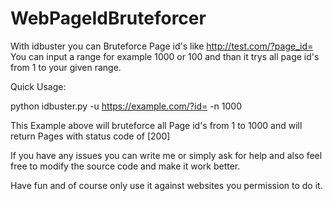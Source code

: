 # WebPageIdBruteforcer
With idbuster you can Bruteforce Page id's like http://test.com/?page_id=
You can input a range for example 1000 or 100 and than it trys all page id's from 1 to your given range.

Quick Usage:

python idbuster.py -u https://example.com/?id= -n 1000

This Example above will bruteforce all Page id's from 1 to 1000 and will return Pages with status code of
[200]

If you have any issues you can write me or simply ask for help and also feel free to modify the source code
and make it work better.

Have fun and of course only use it against websites you permission to do it.
                                                                                            
